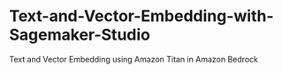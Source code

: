 # Text-and-Vector-Embedding-with-Sagemaker-Studio
Text and Vector Embedding using Amazon Titan in Amazon Bedrock
